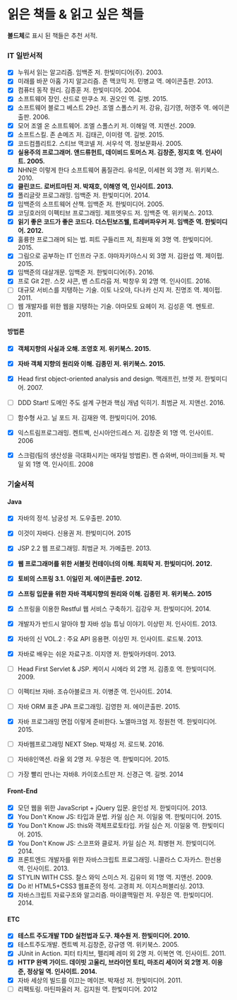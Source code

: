 # 읽은 책들 & 읽고 싶은 책들
**볼드체**로 표시 된 책들은 추천 서적.

### IT 일반서적
- [x] 누워서 읽는 알고리즘. 임백준 저. 한빛미디어(주). 2003.
- [x] 미래를 바꾼 아홉 가지 알고리즘. 존 맥코믹 저. 민병교 역. 에이콘출판. 2013.
- [x] 컴퓨터 동작 원리. 김종훈 저. 한빛미디어. 2004.
- [x] 소프트웨어 장인. 산드로 만쿠소 저. 권오인 역. 길벗. 2015.
- [x] 소프트웨어 블로그 베스트 29선. 조엘 스폴스키 저. 강유, 김기영, 허영주 역. 에이콘출판. 2006.
- [x] 모어 조엘 온 소프트웨어. 조엘 스폴스키 저. 이해일 역. 지앤선. 2009.
- [x] 소프트스킬. 존 손메즈 저. 김태곤, 이미령 역. 길벗. 2015.
- [x] 코드컴플리트2. 스티브 맥코넬 저. 서우석 역. 정보문화사. 2005.
- [x] **실용주의 프로그래머. 앤드류헌트, 데이비드 토머스 저. 김창준, 정지호 역. 인사이트. 2005.**
- [x] NHN은 이렇게 한다 소프트웨어 품질관리. 유석문, 이세현 외 3명 저. 위키북스. 2010.
- [x] **클린코드. 로버트마틴 저. 박재호, 이해영 역, 인사이트. 2013.** 
- [x] 폴리글랏 프로그래밍. 임백준 저. 한빛미디어. 2014.
- [x] 임백준의 소프트웨어 산책. 임백준 저. 한빛미디어. 2005.
- [x] 코딩호러의 이펙티브 프로그래밍. 제프엣우드 저. 임백준 역. 위키북스. 2013.
- [x] **읽기 좋은 코드가 좋은 코드다. 더스틴보즈웰, 트레버파우커 저. 임백준 역. 한빛미디어. 2012.**
- [x] 훌륭한 프로그래머 되는 법. 피트 구들리프 저, 최원재 외 3명 역. 한빛미디어. 2015.
- [x] 그림으로 공부하는 IT 인프라 구조. 야마자키야스시 외 3명 저. 김완섭 역. 제이펍. 2015.
- [x] 임백준의 대살개문. 임백준 저. 한빛미디어(주). 2016.
- [x] 프로 Git 2판. 스캇 샤콘, 벤 스트라웁 저. 박창우 외 2명 역. 인사이트. 2016.
- [ ] 대규모 서비스를 지탱하는 기술. 이토 나오야, 다나카 신지 저. 진명조 역. 제이펍. 2011.
- [ ] 웹 개발자를 위한 웹을 지탱하는 기술. 야마모토 요헤이 저. 김성훈 역. 멘토르. 2011.

#### 방법론

- [x] **객체지향의 사실과 오해. 조영호 저. 위키북스. 2015.**
- [x] **자바 객체 지향의 원리와 이해. 김종민 저. 위키북스. 2015.**
- [x] Head first object-oriented analysis and design. 맥래프린, 브렛 저. 한빛미디어. 2007.
- [ ] DDD Start! 도메인 주도 설계 구현과 핵심 개념 익히기. 최범균 저. 지앤선. 2016.
- [ ] 함수형 사고. 닐 포드 저. 김재완 역. 한빛미디어. 2016.
- [x] 익스트림프로그래밍. 켄트벡, 신시아안드레스 저. 김창준 외 1명 역. 인사이트. 2006
- [x] 스크럼(팀의 생산성을 극대화시키는 애자일 방법론). 켄 슈와버, 마이크비들 저. 박일 외 1명 역. 인사이트. 2008



### 기술서적
#### Java
- [x] 자바의 정석. 남궁성 저. 도우출판. 2010.
- [x] 이것이 자바다. 신용권 저. 한빛미디어. 2015
- [x] JSP 2.2 웹 프로그래밍. 최범균 저. 가메출판. 2013.
- [x] **웹 프로그래머를 위한 서블릿 컨테이너의 이해. 최희탁 저. 한빛미디어. 2012.**
- [x] **토비의 스프링 3.1. 이일민 저. 에이콘출판. 2012.**
- [x] **스프링 입문을 위한 자바 객체지향의 원리와 이해. 김종민 저. 위키북스. 2015**
- [x] 스프링을 이용한 Restful 웹 서비스 구축하기. 김강우 저. 한빛미디어. 2014.
- [x] 개발자가 반드시 알아야 할 자바 성능 튜닝 이야기. 이상민 저. 인사이트. 2013.
- [x] 자바의 신 VOL.2 : 주요 API 응용편. 이상민 저. 인사이트. 로드북. 2013.
- [x] 자바로 배우는 쉬운 자료구조. 이지영 저. 한빛아카데미. 2013.
- [ ] Head First Servlet & JSP. 케이시 시에라 외 2명 저. 김종호 역. 한빛미디어. 2009.
- [ ] 이펙티브 자바. 조슈아블로크 저. 이병준 역. 인사이트. 2014.
- [ ] 자바 ORM 표준 JPA 프로그래밍. 김영한 저. 에이콘출판. 2015.
- [x] 자바 프로그래밍 면접 이렇게 준비한다. 노앨마크엄 저. 정원천 역. 한빛미디어. 2015.
- [ ] 자바웹프로그래밍 NEXT Step. 박재성 저. 로드북. 2016.
- [ ] 자바8인액션. 라울 외 2명 저. 우정은 역. 한빛미디어. 2015.
- [ ] 가장 빨리 만나는 자바8. 카이호스트만 저. 신경근 역. 길벗. 2014


#### Front-End
- [x] 모던 웹을 위한 JavaScript + jQuery 입문. 윤인성 저. 한빛미디어. 2013.
- [x] You Don't Know JS: 타입과 문법. 카일 심슨 저. 이일웅 역. 한빛미디어. 2015.
- [x] You Don't Know JS: this와 객체프로토타입. 카일 심슨 저. 이일웅 역. 한빛미디어. 2015.
- [x] You Don't Know JS: 스코프와 클로저. 카일 심슨 저. 최병현 저. 한빛미디어. 2014.
- [x] 프론트엔드 개발자를 위한 자바스크립트 프로그래밍. 니콜라스 C.자카스. 한선용 역. 인사이트. 2013.
- [x] STYLIN WITH CSS. 찰스 와익 스미스 저. 김유미 외 1명 역. 지앤선. 2009.
- [x] Do it! HTML5+CSS3 웹표준의 정석. 고경희 저. 이지스퍼블리싱. 2013.
- [x] 자바스크립트 자료구조와 알고리즘. 마이클맥밀런 저. 우정은 역. 한빛미디어. 2014.

#### ETC
- [x] **테스트 주도개발 TDD 실천법과 도구. 채수원 저. 한빛미디어. 2010.**
- [x] 테스트주도개발. 켄트벡 저.김창준, 강규영 역. 위키북스. 2005.
- [x] JUnit in Action. 피터 타치브, 펠리페 레미 외 2명 저. 이복연 역. 인사이트. 2011.
- [x] **HTTP 완벽 가이드. 데이빗 고울리, 브라이언 토티, 마조리 세이어 외 2명 저. 이응준, 정상일 역.  인사이트. 2014.**
- [x] 자바 세상의 빌드를 이끄는 메이븐. 박재성 저. 한빛미디어. 2011.
- [ ] 리팩토링. 마틴파울러 저. 김지원 역. 한빛미디어. 2012
